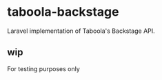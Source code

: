 # taboola-backstage
Laravel implementation of Taboola's Backstage API.


## wip
For testing purposes only
